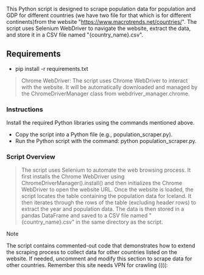 This Python script is designed to scrape population data for population and GDP for different countries (we have two file for that which is for different continents)from the website "https://www.macrotrends.net/countries/". The script uses Selenium WebDriver to navigate the website, extract the data, and store it in a CSV file named "{country_name}.csv".

## Requirements
- pip install -r requirements.txt
  
> Chrome WebDriver: The script uses Chrome WebDriver to interact with the website. It will be automatically downloaded and managed by the ChromeDriverManager class from webdriver_manager.chrome.

### Instructions
Install the required Python libraries using the commands mentioned above.
- Copy the script into a Python file (e.g., population_scraper.py).
- Run the Python script with the command: python population_scraper.py.

### Script Overview
> The script uses Selenium to automate the web browsing process. It first installs the Chrome WebDriver using ChromeDriverManager().install() and then initializes the Chrome WebDriver to open the website URL.
> Once the website is loaded, the script locates the table containing the population data for Iceland. It then iterates through the rows of the table (excluding header rows) to extract the year and population data. The data is then stored in a pandas DataFrame and saved to a CSV file named "{country_name}.csv" in the same directory as the script.

> [!NOTE]
> The script contains commented-out code that demonstrates how to extend the scraping process to collect data for other countries listed on the website. If needed, uncomment and modify this section to scrape data for other countries. Remember this site needs VPN for crawling ((((:
